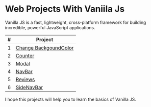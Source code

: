 # Web Projects With Vaniila Js

Vanilla JS is a fast, lightweight, cross-platform framework for building incredible, powerful JavaScript applications.

| # | Project       |
| --| ------------- |
| 1 | [Change BackgoundColor](https://github.com/PranjalVarade/VaniilaJs-Project/tree/main/ColorChange)  |
| 2 | [Counter ](https://github.com/PranjalVarade/VaniilaJs-Project/tree/main/Counter)  |
| 3 | [Modal](https://github.com/PranjalVarade/VaniilaJs-Project/tree/main/Modal)  |
| 4 | [NavBar](https://github.com/PranjalVarade/VaniilaJs-Project/tree/main/Navbar)  |
| 5 | [Reviews](https://github.com/PranjalVarade/VaniilaJs-Project/tree/main/Reviews)  |
| 6 | [SideNavBar](https://github.com/PranjalVarade/VaniilaJs-Project/tree/main/SideNav)  |


I hope this projects will help you to learn the basics of Vanilla JS.
